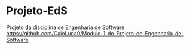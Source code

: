 # Projeto-EdS
Projeto da disciplina de Engenharia de Software
https://github.com/CaioLuna0/Modulo-1-do-Projeto-de-Engenharia-de-Software

